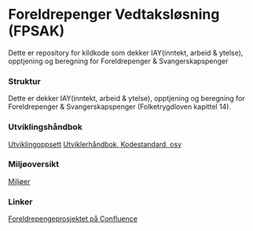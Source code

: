 Foreldrepenger Vedtaksløsning (FPSAK)
===============

Dette er repository for kildkode som dekker IAY(inntekt, arbeid & ytelse), opptjening og beregning for Foreldrepenger & Svangerskapspenger

### Struktur
Dette er dekker IAY(inntekt, arbeid & ytelse), opptjening og beregning for Foreldrepenger & Svangerskapspenger (Folketrygdloven kapittel 14).

### Utviklingshåndbok
[Utviklingoppsett](https://confluence.adeo.no/display/LVF/60+Utviklingsoppsett)
[Utviklerhåndbok, Kodestandard, osv](https://confluence.adeo.no/pages/viewpage.action?pageId=190254327)

### Miljøoversikt
[Miljøer](https://confluence.adeo.no/pages/viewpage.action?pageId=193202159)

### Linker
[Foreldrepengeprosjektet på Confluence](http://confluence.adeo.no/display/MODNAV/Foreldrepengeprosjektet)
